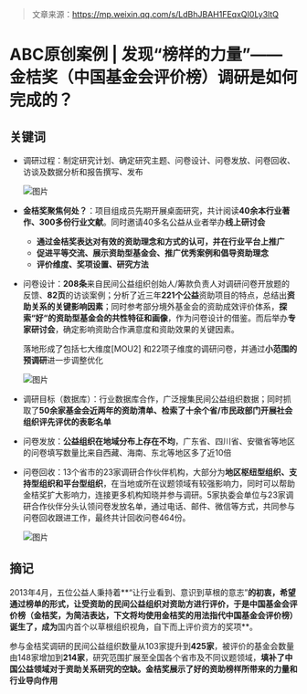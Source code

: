 > 文章来源：https://mp.weixin.qq.com/s/LdBhJBAH1FEqxQI0Ly3ltQ

# ABC原创案例 | 发现“榜样的力量”——金桔奖（中国基金会评价榜）调研是如何完成的？

## 关键词

- 调研过程：制定研究计划、确定研究主题、问卷设计、问卷发放、问卷回收、访谈及数据分析和报告撰写、发布

  ![图片](https://mmbiz.qpic.cn/sz_mmbiz_png/WkR16D6X8mOq7jdTKqgI2iajCgZNW0RlvpAOg2MxjiciauwC2VmjMu7hNQicC6vKdguTGS3jGe4tehb3wUWu5bPQhg/640?wx_fmt=png&wxfrom=5&wx_lazy=1&wx_co=1)

- **金桔奖聚焦何处？**：项目组成员先期开展桌面研究，共计阅读**40余本行业著作、300多份行业文献**。同时邀请40多名公益从业者举办**线上研讨会**

  - **通过金桔奖表达对有效的资助理念和方式的认可，并在行业平台上推广**
  - **促进平等交流、展示资助型基金会、推广优秀案例和倡导资助理念**
  - **评价维度、奖项设置、研究方法**

- 问卷设计：**208条**来自民间公益组织创始人/筹款负责人对调研问卷开放题的反馈、**82页**的访谈案例；分析了近三年**221个公益**资助项目的特点，总结出**资助关系的关键影响因素**；同时参考部分境外基金会的资助成效评价体系，**探索“好“的资助型基金会的共性特征和画像**，作为问卷设计的借鉴。而后举办**专家研讨会**，确定影响资助合作满意度和资助效果的关键因素。

  落地形成了包括七大维度[MOU2] 和22项子维度的调研问卷，并通过**小范围的预调研**进一步调整优化

  ![图片](https://mmbiz.qpic.cn/sz_mmbiz_png/WkR16D6X8mOq7jdTKqgI2iajCgZNW0Rlv2XBMjTwokHy5ahic55duc1jeNvPBODCQqPmGdiafK6GkF1dlEHNTu8zA/640?wx_fmt=png&wxfrom=5&wx_lazy=1&wx_co=1)

- 调研目标（数据库）：行业数据库合作，广泛搜集民间公益组织数据；同时抓取了**50余家基金会近两年的资助清单、检索了十余个省/市民政部门开展社会组织评先评优的表彰名单**

- 问卷发放：**公益组织在地域分布上存在不均**，广东省、四川省、安徽省等地区的问卷填写数量比来自西藏、海南、东北等地区多了近10倍

- 问卷回收：13个省市的23家调研合作伙伴机构，大部分为**地区枢纽型组织、支持型组织和平台型组织**，在当地或所在议题领域有较强影响力，同时可以帮助金桔奖扩大影响力，连接更多机构知晓并参与调研。5家执委会单位与23家调研合作伙伴分头认领问卷发放名单，通过电话、邮件、微信等方式，共同参与问卷回收跟进工作，最终共计回收问卷464份。

  ![图片](https://mmbiz.qpic.cn/sz_mmbiz_png/WkR16D6X8mOq7jdTKqgI2iajCgZNW0RlvQtRibzhn7ibY0tIialalN3EudzekqPT3fwMibk18hVmeOmb5kNTd1rFl9w/640?wx_fmt=png&wxfrom=5&wx_lazy=1&wx_co=1)

  



## 摘记

2013年4月，五位公益人秉持着**“让行业看到、意识到草根的意志”**的初衷，希望通过榜单的形式，让受资助的民间公益组织对资助方进行评价，于是中国基金会评价榜（金桔奖，为简洁表达，下文将均使用金桔奖的用法指代中国基金会评价榜）诞生了，成为**国内首个以草根组织视角，自下而上评价资方的奖项**。

参与金桔奖调研的民间公益组织数量从103家提升到**425家**，被评价的基金会数量由148家增加到**214家**，研究范围扩展至全国各个省市及不同议题领域，**填补了中国公益领域对于资助关系研究的空缺。金桔奖展示了好的资助榜样所带来的力量和行业导向作用**

